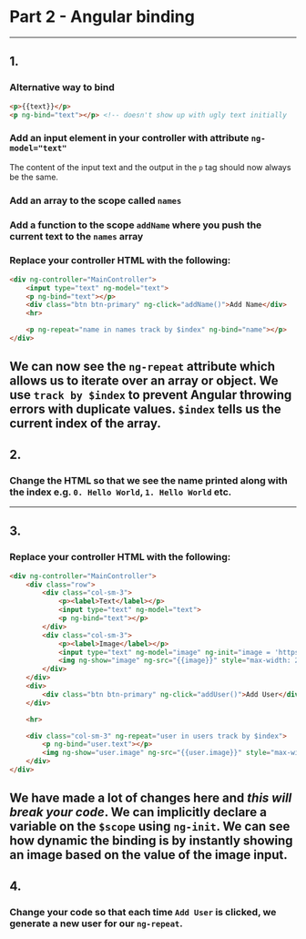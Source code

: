 # Part 2 - Angular binding
---
## 1.
### Alternative way to bind

```html
<p>{{text}}</p>
<p ng-bind="text"></p> <!-- doesn't show up with ugly text initially
```

### Add an input element in your controller with attribute `ng-model="text"`
The content of the input text and the output in the `p` tag should now always be the same.

### Add an array to the scope called `names`

### Add a function to the scope `addName` where you push the current text to the `names` array

### Replace your controller HTML with the following:
```html
<div ng-controller="MainController">
    <input type="text" ng-model="text">
    <p ng-bind="text"></p>
    <div class="btn btn-primary" ng-click="addName()">Add Name</div>
    <hr>

    <p ng-repeat="name in names track by $index" ng-bind="name"></p>
</div>
```

We can now see the `ng-repeat` attribute which allows us to iterate over an array or object.
We use `track by $index` to prevent Angular throwing errors with duplicate values. 
`$index` tells us the current index of the array.
---
## 2.
### Change the HTML so that we see the name printed along with the index e.g. `0. Hello World`, `1. Hello World` etc.
---
## 3.
### Replace your controller HTML with the following:

```html
<div ng-controller="MainController">
    <div class="row">
        <div class="col-sm-3">
            <p><label>Text</label></p>
            <input type="text" ng-model="text">
            <p ng-bind="text"></p>
        </div>
        <div class="col-sm-3">
            <p><label>Image</label></p>
            <input type="text" ng-model="image" ng-init="image = 'https://unsplash.it/800/800/?random'">
            <img ng-show="image" ng-src="{{image}}" style="max-width: 200px;max-height: 200px">
        </div>
    </div>
    <div>
        <div class="btn btn-primary" ng-click="addUser()">Add User</div>
    </div>

    <hr>

    <div class="col-sm-3" ng-repeat="user in users track by $index">
        <p ng-bind="user.text"></p>
        <img ng-show="user.image" ng-src="{{user.image}}" style="max-width: 200px;max-height: 200px">
    </div>
</div>
```

We have made a lot of changes here and *this will break your code*. We can implicitly declare a variable on the `$scope` using `ng-init`.
We can see how dynamic the binding is by instantly showing an image based on the value of the image input.
---
## 4.
### Change your code so that each time `Add User` is clicked, we generate a new user for our `ng-repeat`.




